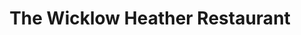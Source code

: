 ---
title: "The Wicklow Heather Restaurant"
address: "Laragh, Glendalough, Co. Wicklow"
tel: "+353 (0)40 44 5157"
county: "Wicklow"
category: "Indian Restaurants"
type: "Content"
lat: "53.00461959838867"
lng: "-6.361879825592041"
---